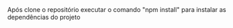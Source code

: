 ##
Após clone o repositório executar o comando "npm install" para instalar as dependências do projeto
